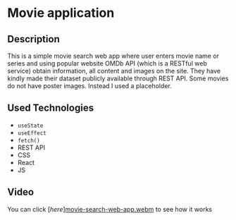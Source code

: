 # Movie application 

## Description

This is a simple movie search web app where user enters movie name or series and using popular website OMDb API (which is a RESTful web service) obtain information, all content and images on the site. They have kindly made their dataset publicly available through REST API.
Some movies do not have poster images. Instead I used a placeholder.

## Used Technologies
-  `useState`
-  `useEffect`
-  `fetch()`
-  REST API
-  CSS
-  React
-  JS

## Video
You can click [_here_][movie-search-web-app.webm](https://user-images.githubusercontent.com/92999496/179056141-5b4f77f6-4927-4caf-b3ab-bd90f5289888.webm) to see how it works


